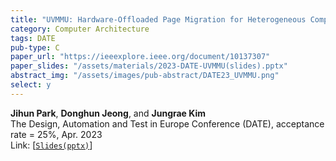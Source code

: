 ```yaml
---
title: "UVMMU: Hardware-Offloaded Page Migration for Heterogeneous Computing"
category: Computer Architecture
tags: DATE
pub-type: C
paper_url: "https://ieeexplore.ieee.org/document/10137307"
paper_slides: "/assets/materials/2023-DATE-UVMMU(slides).pptx"
abstract_img: "/assets/images/pub-abstract/DATE23_UVMMU.png"
select: y
---
```


**Jihun Park**, **Donghun Jeong**, and **Jungrae Kim** <br>
The Design, Automation and Test in Europe Conference (DATE), acceptance rate = 25%, Apr. 2023 <br>
Link: [[```Slides(pptx)```](https://github.com/scalable-arch/scalable-arch.github.io/raw/main/assets/materials/2023-DATE-UVMMU(slides).pptx)]
